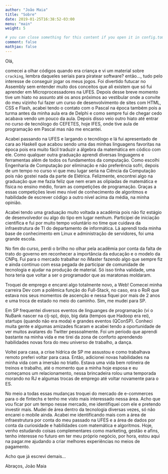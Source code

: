 ```yaml
---
author: "João Maia"
title: "Sobre"
date: 2019-01-25T16:38:52-03:00
menu: "main"
weight: 5

# you can close something for this content if you open it in config.toml.
comment: false
mathjax: false
---
```


Olá,

comecei a olhar códigos quando era criança e vi um material sobre `cracking`, lembra daqueles seriais para piratear software? então..., tudo pelo interesse de conseguir jogar os meus jogos. Foi divertido futucar no Assembly sem entender muito dos conceitos que ali existem que só fui aprender em Microprocessadores na UFES. Depois desse breve momento tive um hiato no assunto até os anos próximos ao vestibular onde a convite do meu vizinho fui fazer um curso de desenvolvimento de sites com HTML, CSS e Flash, acabei tendo o contato com o Pascal na época também pois a turma antes da minha aula era de Delphi e como sempre fui de chegar cedo acabava vendo um pouco da aula. Depois disso veio outro hiato até entrar no curso de tecnólogo do CEFETES, hoje IFES, onde tive aula de programação em Pascal mas não me encantei.

Acabei passando na UFES e largando o tecnólogo e lá fui apresentado de cara ao Haskell que acabou sendo uma das minhas linguagens favoritas na época pois era muito fácil traduzir a álgebra da matemática em códico com ele. Como qualquer outra graduação aprendi diversas linguagens e ferramentas além de todos os fundamentos da computação. Como escolhi Engenharia de Computação por eliminação e não preferência sofri, depois de um tempo no curso vi que meu lugar seria na Ciência da Computação pois não gostei nada da parte de Elétrica. Felizmente, encontrei algo na graduação que me fazia feliz que nem eram as olípiadas de matemática e física no ensino médio, foram as competições de programação. Graças a essas competições levei meu nível de conhecimento de algoritmos e habilidade de escrever código a outro nível acima da média, na minha opinião.

Acabei tendo uma graduação muito voltada a acadêmia pois não fiz estágio de desenvolvedor ou algo do tipo em lugar nenhum. Participei de iniciação científica e fui por muito tempo voluntário no time que cuidava da infraestrutura de TI do departamento de informática. Lá aprendi toda minha base de conhecimento em Linux e administração de servidores, foi uma grande escola.

No fim do curso, perdi o brilho no olhar pela acadêmia por conta da falta de trato do governo em reconhecer a importância da educação e o modelo da CNPq. Fui para o mercado trabalhar no iMaster fazendo algo que sempre fiz e ainda continuo com essa pegada de participar de comunidade de tecnologia e ajudar na produção de material. Só isso tinha validade, uma hora teria que voltar a ser o programador que as maratonas moldaram.

Troquei de emprego e encarei algo totalmente novo, a Web! Comecei minha carreira Dev com a polêmica função do Full-Stack, no caso, era o RoR que estava nos seus momentos de ascenção e nessa fiquei por mais de 2 anos e uma troca de estado no meio do caminho. Sim, me mudei para SP.

Em SP frequentei diversos eventos de linguanges de programação (vi o NuBank nascer na clj-sp), dojo, big data (tempos que Hadoop era rei), startups (quando não era moda) e grandes eventos (QConSP). Conheci muita gente e algumas amizades ficaram e acabei tendo a oportunidade de ver muitos avatares do Twitter pessoalmente. Foi um período que aprendi bastante na minha vida e me tirei da zona de conforto aprendendo habilidades novas fora do meu universo de trabalho, a dança.

Voltei para casa, a crise hídrica de SP me assustou e como trabalhava remoto preferi voltar para casa. Então, adicionei novas habilidades na minha vida com a imersão no triatlo. Estava uma vida bem rotineira de treinos e trabalho, até o momento que a minha hoje esposa e eu começamos um relacionamento, nessa brincadeira rolou uma temporada morando no RJ e algumas trocas de emprego até voltar novamente para o ES.

No meio a todas essas mudanças troquei do mercado de e-commerces para o de fintechs e tenho me visto mais interessado nessa área. Acho que vou ficar por um tempo nesse mercado, me identifiquei com ele e pretendo investir mais. Mudei de área dentro da tecnologia diversas vezes, só não encarei o mobile ainda. Acabei me identificando mais com a área de infraestrutura por conta do meu passado na UFES e a área de dados por conta da curiosidade e habilidades com matemática e algoritmos. Hoje, venho estudando coisas complementares como marketing, gestão e afins, tenho interesse no futuro em ter meu próprio negócio, por hora, estou aqui na pagar.me ajudando a criar melhores experiências no meios de pagamento.

Acho que já escrevi demais...

Abraços, João Maia
